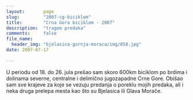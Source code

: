 ```yaml
---
layout:       page
slug:         "2007-cg-biciklom"
title:        "Crna Gora biciklom - 2007"
description:  "tragom predaka"
comments:     false
file_name:
  header_img: "bjelasica-gornja-moraca/img/058.jpg"
date: 2007-07-17
  
---
```


U periodu od 18. do 26. jula prešao sam skoro 600km biciklom po brdima i dolinama severne, centralne i delimično 
jugozapadne Crne Gore. Obišao sam sve krajeve za koje se vezuju predanja o poreklu mojih predaka, ali i neka druga 
prelepa mesta kao što su Bjelasica ili Glava Morače.
